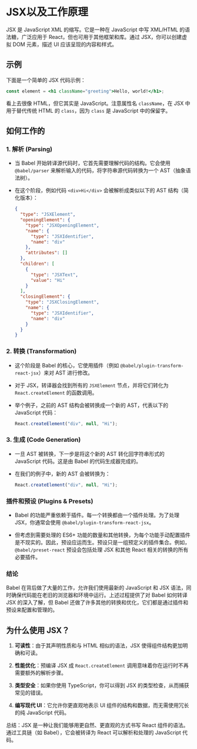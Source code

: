 # JSX以及工作原理

JSX 是 JavaScript XML 的缩写。它是一种在 JavaScript 中写 XML/HTML 的语法糖，广泛应用于 React，但也可用于其他框架和库。通过 JSX，你可以创建虚拟 DOM 元素，描述 UI 应该呈现的内容和样式。

## 示例

下面是一个简单的 JSX 代码示例：

```jsx
const element = <h1 className="greeting">Hello, world!</h1>;
```

看上去很像 HTML，但它其实是 JavaScript。注意属性名 `className`，在 JSX 中用于替代传统 HTML 的 `class`，因为 `class` 是 JavaScript 中的保留字。

## 如何工作的

### 1. 解析 (Parsing)

- 当 Babel 开始转译源代码时，它首先需要理解代码的结构。它会使用 `@babel/parser` 来解析输入的代码，将字符串源代码转换为一个 AST（抽象语法树）。

- 在这个阶段，例如代码 `<div>Hi</div>` 会被解析成类似以下的 AST 结构（简化版本）：

    ```json
    {
      "type": "JSXElement",
      "openingElement": {
        "type": "JSXOpeningElement",
        "name": {
          "type": "JSXIdentifier",
          "name": "div"
        },
        "attributes": []
      },
      "children": [
        {
          "type": "JSXText",
          "value": "Hi"
        }
      ],
      "closingElement": {
        "type": "JSXClosingElement",
        "name": {
          "type": "JSXIdentifier",
          "name": "div"
        }
      }
    }
    ```

### 2. 转换 (Transformation)

- 这个阶段是 Babel 的核心，它使用插件（例如 `@babel/plugin-transform-react-jsx`）来对 AST 进行修改。

- 对于 JSX，转译器会找到所有的 `JSXElement` 节点，并将它们转化为 `React.createElement` 的函数调用。

- 举个例子，之前的 AST 结构会被转换成一个新的 AST，代表以下的 JavaScript 代码：

    ```javascript
    React.createElement("div", null, "Hi");
    ```

### 3. 生成 (Code Generation)

- 一旦 AST 被转换，下一步是将这个新的 AST 转化回字符串形式的 JavaScript 代码。这是由 Babel 的代码生成器完成的。

- 在我们的例子中，新的 AST 会被转换为：

    ```javascript
    React.createElement("div", null, "Hi");
    ```

### 插件和预设 (Plugins & Presets)

- Babel 的功能严重依赖于插件。每一个转换都由一个插件处理。为了处理 JSX，你通常会使用 `@babel/plugin-transform-react-jsx`。

- 但考虑到需要处理的 ES6+ 功能的数量和其他转换，为每个功能手动配置插件是不现实的。因此，预设应运而生。预设只是一组预定义的插件集合。例如，`@babel/preset-react` 预设会包括处理 JSX 和其他 React 相关的转换的所有必要插件。

### 结论

Babel 在背后做了大量的工作，允许我们使用最新的 JavaScript 和 JSX 语法，同时确保代码能在老旧的浏览器和环境中运行。上述过程提供了对 Babel 如何转译 JSX 的深入了解，但 Babel 还做了许多其他的转换和优化，它们都是通过插件和预设来配置和管理的。


## 为什么使用 JSX？

1. **可读性**：由于其声明性质和与 HTML 相似的语法，JSX 使得组件结构更加明确和可读。

2. **性能优化**：预编译 JSX 成 `React.createElement` 调用意味着你在运行时不再需要额外的解析步骤。

3. **类型安全**：如果你使用 TypeScript，你可以得到 JSX 的类型检查，从而捕获常见的错误。

4. **编写现代 UI**：它允许你更直观地表示 UI 组件的结构和数据，而无需使用冗长的纯 JavaScript 代码。

总结：JSX 是一种让我们能够用更自然、更直观的方式书写 React 组件的语法。通过工具链（如 Babel），它会被转译为 React 可以解析和处理的 JavaScript 代码。
